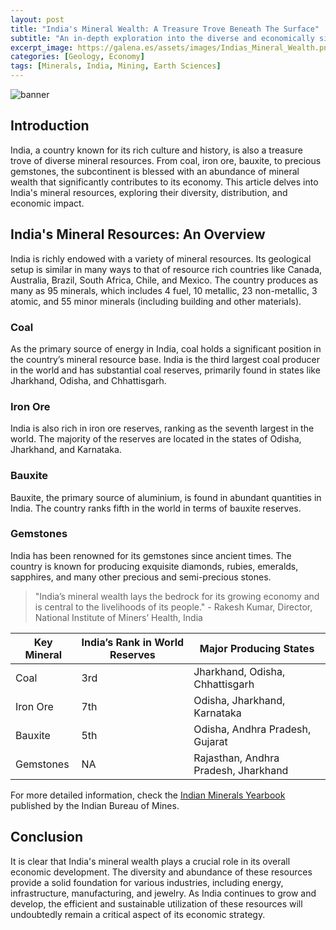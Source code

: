 ```yaml
---
layout: post
title: "India's Mineral Wealth: A Treasure Trove Beneath The Surface"
subtitle: "An in-depth exploration into the diverse and economically significant mineral resources found within India."
excerpt_image: https://galena.es/assets/images/Indias_Mineral_Wealth.png
categories: [Geology, Economy]
tags: [Minerals, India, Mining, Earth Sciences]
---
```


![banner](https://galena.es/assets/images/Indias_Mineral_Wealth.png "A detailed infographic showcasing India's diverse mineral resources, highlighting key minerals such as coal, iron ore, bauxite, and gemstones, along with their economic significance and distribution across the country.")

## Introduction

India, a country known for its rich culture and history, is also a treasure trove of diverse mineral resources. From coal, iron ore, bauxite, to precious gemstones, the subcontinent is blessed with an abundance of mineral wealth that significantly contributes to its economy. This article delves into India's mineral resources, exploring their diversity, distribution, and economic impact.

## India's Mineral Resources: An Overview

India is richly endowed with a variety of mineral resources. Its geological setup is similar in many ways to that of resource rich countries like Canada, Australia, Brazil, South Africa, Chile, and Mexico. The country produces as many as 95 minerals, which includes 4 fuel, 10 metallic, 23 non-metallic, 3 atomic, and 55 minor minerals (including building and other materials).

### Coal

As the primary source of energy in India, coal holds a significant position in the country’s mineral resource base. India is the third largest coal producer in the world and has substantial coal reserves, primarily found in states like Jharkhand, Odisha, and Chhattisgarh.

### Iron Ore

India is also rich in iron ore reserves, ranking as the seventh largest in the world. The majority of the reserves are located in the states of Odisha, Jharkhand, and Karnataka.

### Bauxite

Bauxite, the primary source of aluminium, is found in abundant quantities in India. The country ranks fifth in the world in terms of bauxite reserves.

### Gemstones

India has been renowned for its gemstones since ancient times. The country is known for producing exquisite diamonds, rubies, emeralds, sapphires, and many other precious and semi-precious stones.

> "India’s mineral wealth lays the bedrock for its growing economy and is central to the livelihoods of its people." - Rakesh Kumar, Director, National Institute of Miners’ Health, India

| Key Mineral | India’s Rank in World Reserves | Major Producing States |
| --- | --- | --- |
| Coal | 3rd | Jharkhand, Odisha, Chhattisgarh |
| Iron Ore | 7th | Odisha, Jharkhand, Karnataka |
| Bauxite | 5th | Odisha, Andhra Pradesh, Gujarat |
| Gemstones | NA | Rajasthan, Andhra Pradesh, Jharkhand |

For more detailed information, check the [Indian Minerals Yearbook](http://ibm.gov.in/writereaddata/files/01162020162122IMYB_2019_Vol_I.pdf) published by the Indian Bureau of Mines.

## Conclusion

It is clear that India's mineral wealth plays a crucial role in its overall economic development. The diversity and abundance of these resources provide a solid foundation for various industries, including energy, infrastructure, manufacturing, and jewelry. As India continues to grow and develop, the efficient and sustainable utilization of these resources will undoubtedly remain a critical aspect of its economic strategy.